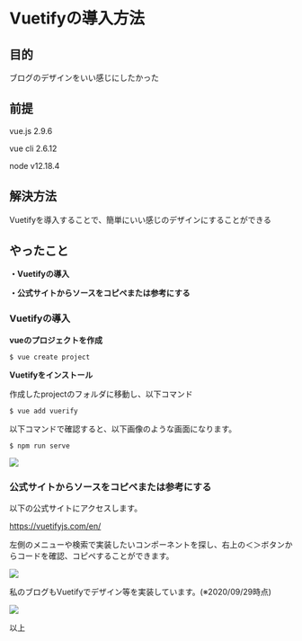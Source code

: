 # Vuetifyの導入方法
## 目的
ブログのデザインをいい感じにしたかった

## 前提
vue.js 2.9.6

vue cli 2.6.12

node  v12.18.4

## 解決方法
Vuetifyを導入することで、簡単にいい感じのデザインにすることができる

## やったこと
**・Vuetifyの導入**

**・公式サイトからソースをコピペまたは参考にする**

### Vuetifyの導入
**vueのプロジェクトを作成**

```
$ vue create project
```

**Vuetifyをインストール**

作成したprojectのフォルダに移動し、以下コマンド

```
$ vue add vuerify
```

以下コマンドで確認すると、以下画像のような画面になります。

```
$ npm run serve
```

<img src="./img/article005/Vuetify.png" decoding="async">

### 公式サイトからソースをコピペまたは参考にする
以下の公式サイトにアクセスします。

<a href="https://vuetifyjs.com/en/" target="_blank">https://vuetifyjs.com/en/</a>

左側のメニューや検索で実装したいコンポーネントを探し、右上の＜＞ボタンからコードを確認、コピペすることができます。

<img src="./img/article005/Vuetify01.png" decoding="async">

私のブログもVuetifyでデザイン等を実装しています。(※2020/09/29時点)

<img src="./img/article005/Vuetify02.png" decoding="async">

以上
